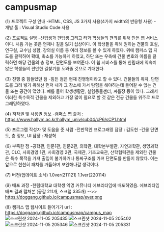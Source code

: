 # campusmap

(1) 프로젝트 구성 안내
    -HTML, CSS, JS 3가지 사용(4가지 width의 반응형 사용)
    -개발 툴 : Visual Studio Code 사용

(2) 프로젝트 설명
    -신입생과 편입생 그리고 타과 학생들의 편의를 위해 만든 웹 서비스이다.
    처음 가는 곳은 언제나 길을 잃기 십상이다. 이 학생들을 위해 원하는 건물의 
    호실, 연구실, 교수님 성함, 강의실 이름 등 여러 정보를 볼 수 있게 하였다.
    위에 캠퍼스 맵 지도를 클릭하여 확대, 축소를 가능하게 하였고, 하단 또는 우측에 건물 번호와 이름을 클릭하면 해당 건물의 층 정보, 단면도를 보여준다. 이 웹 서비스를 통해 한림대에 익숙치 않은 학생들의 편안한 길찾기를 도와줄 것으로 기대한다.

(3) 진행 중 힘들었던 점
    -힘든 점은 현재 진행형이라고 할 수 있다. 건물들의 위치, 단면도를 그려 넣기 위해선 먼저 내가 그 장소에 가서 탐험을 해야하는데 들어갈 수 없는 건물 또는 공간이 많았다. 예를 들어 학생생활관, 실험동물센터, 씨름장 등이 있다. 그래서 이러한 특수목적 건물을 제외하고 가장 많이 필요로 할 것 같은 전공 건물들 위주로 프로그래밍하였다. 

(4) 저작권 및 사용권 정보
    -캠퍼스 맵 출처 : https://www.hallym.ac.kr/hallym_univ/sub04/cP6/sCP1.html
    
(5) 프로그램 작성자 및 도움을 준 사람
    -전반적인 프로그래밍 담당 : 김도현
    -건물 단면도, 층 정보, UI 담당 : 채성혁

(6) 부족한 점
    -공학관, 인문1관, 인문2관, 의학관, 대학본부별관, 자연과학관, 생명과학관, CLC, 사회경영 1관, 사회경영 2관, 국제관, 기초교육관, 산학협력관을 제외한 건물은 특수 목적을 가져 출입이 불가하거나 통짜구조를 가져 단면도를 만들지 않았다. 이는 앞으로 천천히 패치를 거듭하며 보완해나갈 생각이다.

(7) 버전(업데이트 소식)
    1.0ver(211121)
    1.1ver(220114)
    
(9) 배포 과정
    -한림대학교 대학생 익명 커뮤니티 에브리타임에 배포하였음.  에브리타임 배포 결과 캡쳐본 (공감 211개, 스크랩 335개) -->> https://doggang.github.io/campusmap/ever.png
    
(8) 캠퍼스 맵 웹사이트 들어가기
    url : https://doggang.github.io/campusmap/campus_map
    ![스크린샷 2024-11-05 205435](https://github.com/user-attachments/assets/fc237eee-9086-4af8-b3ef-ea4795d902fd)
![스크린샷 2024-11-05 205402](https://github.com/user-attachments/assets/fabb915e-1698-40ef-a7c3-2f7286f8a7ce)
![스크린샷 2024-11-05 205346](https://github.com/user-attachments/assets/0942abd9-6923-4136-b26f-fba9f983cf30)
![스크린샷 2024-11-05 205331](https://github.com/user-attachments/assets/56b61b3e-1850-479d-87d8-61aa936f0ee5)
